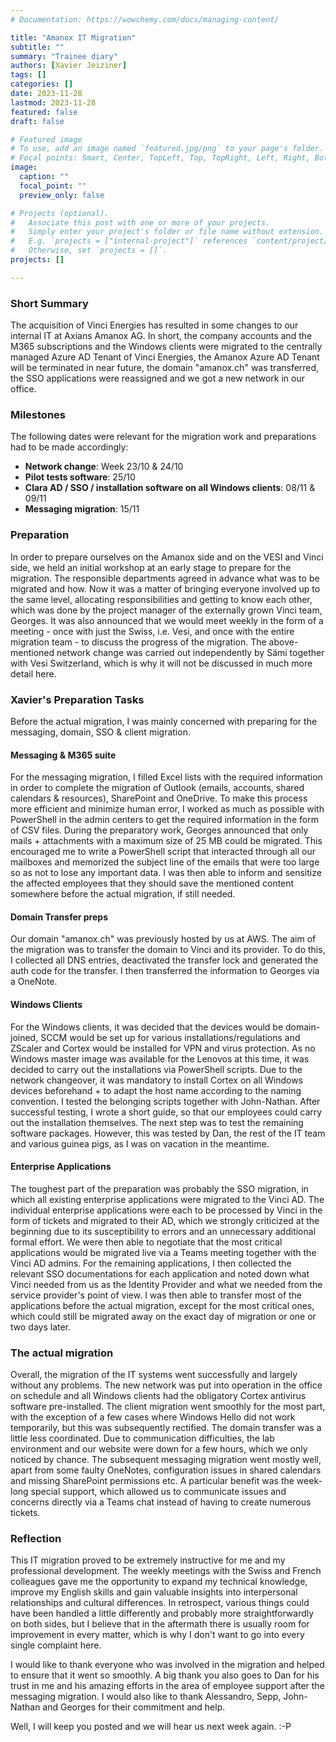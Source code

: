 ```yaml
---
# Documentation: https://wowchemy.com/docs/managing-content/

title: "Amanox IT Migration"
subtitle: ""
summary: "Trainee diary"
authors: [Xavier Jeiziner]
tags: []
categories: []
date: 2023-11-28
lastmod: 2023-11-28
featured: false
draft: false

# Featured image
# To use, add an image named `featured.jpg/png` to your page's folder.
# Focal points: Smart, Center, TopLeft, Top, TopRight, Left, Right, BottomLeft, Bottom, BottomRight.
image:
  caption: ""
  focal_point: ""
  preview_only: false

# Projects (optional).
#   Associate this post with one or more of your projects.
#   Simply enter your project's folder or file name without extension.
#   E.g. `projects = ["internal-project"]` references `content/project/deep-learning/index.md`.
#   Otherwise, set `projects = []`.
projects: []

---
```

### Short Summary
The acquisition of Vinci Energies has resulted in some changes to our internal IT at Axians Amanox AG. In short, the company accounts and the M365 subscriptions and the Windows clients were migrated to the centrally managed Azure AD Tenant of Vinci Energies, the Amanox Azure AD Tenant will be terminated in near future, the domain "amanox.ch" was transferred, the SSO applications were reassigned and we got a new network in our office.

### Milestones
The following dates were relevant for the migration work and preparations had to be made accordingly:
- <b>Network change</b>: Week 23/10 & 24/10
- <b>Pilot tests software</b>: 25/10
- <b>Clara AD / SSO / installation software on all Windows clients</b>: 08/11 & 09/11
- <b>Messaging migration</b>: 15/11

### Preparation
In order to prepare ourselves on the Amanox side and on the VESI and Vinci side, we held an initial workshop at an early stage to prepare for the migration. The responsible departments agreed in advance what was to be migrated and how. Now it was a matter of bringing everyone involved up to the same level, allocating responsibilities and getting to know each other, which was done by the project manager of the externally grown Vinci team, Georges. It was also announced that we would meet weekly in the form of a meeting - once with just the Swiss, i.e. Vesi, and once with the entire migration team - to discuss the progress of the migration. The above-mentioned network change was carried out independently by Sämi together with Vesi Switzerland, which is why it will not be discussed in much more detail here.

### Xavier's Preparation Tasks
Before the actual migration, I was mainly concerned with preparing for the messaging, domain, SSO & client migration. 

#### Messaging & M365 suite
For the messaging migration, I filled Excel lists with the required information in order to complete the migration of Outlook (emails, accounts, shared calendars & resources), SharePoint and OneDrive. To make this process more efficient and minimize human error, I worked as much as possible with PowerShell in the admin centers to get the required information in the form of CSV files. During the preparatory work, Georges announced that only mails + attachments with a maximum size of 25 MB could be migrated. This encouraged me to write a PowerShell script that interacted through all our mailboxes and memorized the subject line of the emails that were too large so as not to lose any important data. I was then able to inform and sensitize the affected employees that they should save the mentioned content somewhere before the actual migration, if still needed.

#### Domain Transfer preps
Our domain "amanox.ch" was previously hosted by us at AWS. The aim of the migration was to transfer the domain to Vinci and its provider. To do this, I collected all DNS entries, deactivated the transfer lock and generated the auth code for the transfer. I then transferred the information to Georges via a OneNote.

#### Windows Clients
For the Windows clients, it was decided that the devices would be domain-joined, SCCM would be set up for various installations/regulations and ZScaler and Cortex would be installed for VPN and virus protection. As no Windows master image was available for the Lenovos at this time, it was decided to carry out the installations via PowerShell scripts. Due to the network changeover, it was mandatory to install Cortex on all Windows devices beforehand + to adapt the host name according to the naming convention. I tested the belonging scripts together with John-Nathan. After successful testing, I wrote a short guide, so that our employees could carry out the installation themselves. The next step was to test the remaining software packages. However, this was tested by Dan, the rest of the IT team and various guinea pigs, as I was on vacation in the meantime.

#### Enterprise Applications
The toughest part of the preparation was probably the SSO migration, in which all existing enterprise applications were migrated to the Vinci AD. The individual enterprise applications were each to be processed by Vinci in the form of tickets and migrated to their AD, which we strongly criticized at the beginning due to its susceptibility to errors and an unnecessary additional formal effort. We were then able to negotiate that the most critical applications would be migrated live via a Teams meeting together with the Vinci AD admins. For the remaining applications, I then collected the relevant SSO documentations for each application and noted down what Vinci needed from us as the Identity Provider and what we needed from the service provider's point of view. I was then able to transfer most of the applications before the actual migration, except for the most critical ones, which could still be migrated away on the exact day of migration or one or two days later.

### The actual migration
Overall, the migration of the IT systems went successfully and largely without any problems. The new network was put into operation in the office on schedule and all Windows clients had the obligatory Cortex antivirus software pre-installed. The client migration went smoothly for the most part, with the exception of a few cases where Windows Hello did not work temporarily, but this was subsequently rectified. The domain transfer was a little less coordinated. Due to communication difficulties, the lab environment and our website were down for a few hours, which we only noticed by chance. The subsequent messaging migration went mostly well, apart from some faulty OneNotes, configuration issues in shared calendars and missing SharePoint permissions etc.
A particular benefit was the week-long special support, which allowed us to communicate issues and concerns directly via a Teams chat instead of having to create numerous tickets.

### Reflection
This IT migration proved to be extremely instructive for me and my professional development. The weekly meetings with the Swiss and French colleagues gave me the opportunity to expand my technical knowledge, improve my English skills and gain valuable insights into interpersonal relationships and cultural differences. In retrospect, various things could have been handled a little differently and probably more straightforwardly on both sides, but I believe that in the aftermath there is usually room for improvement in every matter, which is why I don't want to go into every single complaint here.

I would like to thank everyone who was involved in the migration and helped to ensure that it went so smoothly. A big thank you also goes to Dan for his trust in me and his amazing efforts in the area of employee support after the messaging migration. I would also like to thank Alessandro, Sepp, John-Nathan and Georges for their commitment and help.

Well, I will keep you posted and we will hear us next week again. :-P

</p><br>
<p></p>
